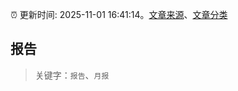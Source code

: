 :alarm_clock: 更新时间: 2025-11-01 16:41:14。[文章来源](/README.md)、[文章分类](/TAGS.md)

## 报告


> 关键字：`报告`、`月报`




